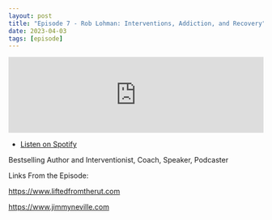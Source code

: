 ```yaml
---
layout: post
title: "Episode 7 - Rob Lohman: Interventions, Addiction, and Recovery"
date: 2023-04-03
tags: [episode]
---
```


<iframe src="https://player.rss.com/jimmyneville/893085" style="width: 100%" title="Jimmy Neville" frameborder="0" allow="accelerometer; autoplay; clipboard-write; encrypted-media; gyroscope; picture-in-picture" allowfullscreen><a href="https://rss.com/podcasts/jimmyneville/893085/">#7 - Rob Lohman: Interventions, Addiction, and Recovery | RSS.com</a></iframe>

- [Listen on Spotify](https://open.spotify.com/episode/1N6jqsfG30wiBhsE7LmaMr)

Bestselling Author and Interventionist, Coach, Speaker, Podcaster

Links From the Episode:

https://www.liftedfromtherut.com

https://www.jimmyneville.com
